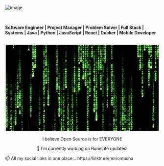 
![image](https://github.com/Noriomusha/Noriomusha/assets/7958905/56b367d4-c420-45aa-940d-27f1f87a7903)

<br></br>
<b>Software Engineer | Project Manager | Problem Solver | Full Stack | Systems | Java | Python | JavaScript | React | Docker | Mobile Developer</b>
<br></br>
<p style="text-align:center;">
<a href="https://edwardialvarado.wixsite.com/home">
<img src=/images/img.png></img>
</a>
</p>


<p align="center">I believe Open Source is for EVERYONE</p>
<p align="center">🔭 I’m currently working on RuneLite updates!</p>


<p>📫 All my social links in one place... https://linktr.ee/noriomusha</p>


<!--
**Noriomusha/Noriomusha** is a ✨ _special_ ✨ repository because its `README.md` (this file) appears on your GitHub profile.

Here are some ideas to get you started:

- 🔭 I’m currently working on ...
- 🌱 I’m currently learning ...
- 👯 I’m looking to collaborate on ...
- 🤔 I’m looking for help with ...
- 💬 Ask me about ...
- 📫 How to reach me: ...
- 😄 Pronouns: ...
- ⚡ Fun fact: ...
-->
